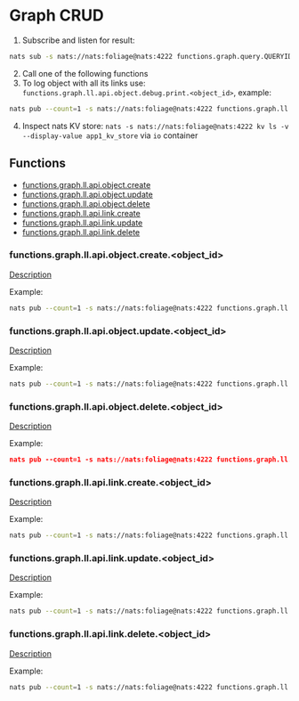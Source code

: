 # Graph CRUD
1. Subscribe and listen for result: 
```sh
nats sub -s nats://nats:foliage@nats:4222 functions.graph.query.QUERYID
```
2. Call one of the following functions
3. To log object with all its links use: `functions.graph.ll.api.object.debug.print.<object_id>`, example:
```sh
nats pub --count=1 -s nats://nats:foliage@nats:4222 functions.graph.ll.api.object.debug.print.root "{}"
```
4. Inspect nats KV store: `nats -s nats://nats:foliage@nats:4222 kv ls -v --display-value app1_kv_store` via `io` container

## Functions
- [functions.graph.ll.api.object.create](#functionsgraphllapiobjectcreateobject_id) <!-- omit in toc -->
- [functions.graph.ll.api.object.update](#functionsgraphllapiobjectupdateobject_id)
- [functions.graph.ll.api.object.delete](#functionsgraphllapiobjectdeleteobject_id)
- [functions.graph.ll.api.link.create](#functionsgraphllapilinkcreateobject_id)
- [functions.graph.ll.api.link.update](#functionsgraphllapilinkupdateobject_id)
- [functions.graph.ll.api.link.delete](#functionsgraphllapilinkdeleteobject_id)

### functions.graph.ll.api.object.create.<object_id>
[Description](https://pkg.go.dev/github.com/foliagecp/sdk/embedded/graph/crud/#LLAPIObjectCreate)

Example:  
```sh
nats pub --count=1 -s nats://nats:foliage@nats:4222 functions.graph.ll.api.object.create.root "{\"payload\":{\"query_id\":\"QUERYID\", \"body\":{\"name\":\"root\"}}}"
```

### functions.graph.ll.api.object.update.<object_id>
[Description](https://pkg.go.dev/github.com/foliagecp/sdk/embedded/graph/crud/#LLAPIObjectUpdate)

Example:  
```sh
nats pub --count=1 -s nats://nats:foliage@nats:4222 functions.graph.ll.api.object.update.root "{\"payload\":{\"query_id\":\"QUERYID\", \"body\":{\"label\":\"some\"}}}"
```

### functions.graph.ll.api.object.delete.<object_id>
[Description](https://pkg.go.dev/github.com/foliagecp/sdk/embedded/graph/crud/#LLAPIObjectDelete)

Example:  
```json
nats pub --count=1 -s nats://nats:foliage@nats:4222 functions.graph.ll.api.object.delete.root "{\"payload\":{\"query_id\":\"QUERYID\"}}"
```

### functions.graph.ll.api.link.create.<object_id>
[Description](https://pkg.go.dev/github.com/foliagecp/sdk/embedded/graph/crud/#LLAPILinkCreate)

Example:  
```sh
nats pub --count=1 -s nats://nats:foliage@nats:4222 functions.graph.ll.api.link.create.root "{\"payload\":{\"query_id\":\"QUERYID\", \"descendant_uuid\":\"a\", \"link_type\": \"type1\", \"link_body\":{\"tags\":[\"t1\", \"t2\"]}}}"
```

### functions.graph.ll.api.link.update.<object_id>
[Description](https://pkg.go.dev/github.com/foliagecp/sdk/embedded/graph/crud/#LLAPILinkUpdate)

Example:  
```sh
nats pub --count=1 -s nats://nats:foliage@nats:4222 functions.graph.ll.api.link.update.root "{\"payload\":{\"query_id\":\"QUERYID\", \"descendant_uuid\":\"a\", \"link_type\": \"type1\", \"link_body\":{\"tags\":[\"t4\"]}}}"
```

### functions.graph.ll.api.link.delete.<object_id>
[Description](https://pkg.go.dev/github.com/foliagecp/sdk/embedded/graph/crud/#LLAPILinkDelete)

Example:  
```sh
nats pub --count=1 -s nats://nats:foliage@nats:4222 functions.graph.ll.api.link.delete.root "{\"payload\":{\"query_id\":\"QUERYID\", \"descendant_uuid\":\"a\", \"link_type\": \"type1\"}}"
```